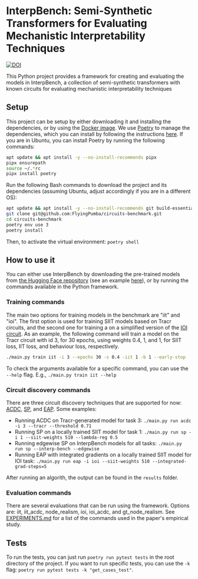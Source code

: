 # InterpBench: Semi-Synthetic Transformers for Evaluating Mechanistic Interpretability Techniques

[![DOI](https://zenodo.org/badge/DOI/10.5281/zenodo.11518575.svg)](https://zenodo.org/doi/10.5281/zenodo.11518575)

This Python project provides a framework for creating and evaluating the models in InterpBench, a collection of semi-synthetic transformers with known circuits for evaluating mechanistic interpretability techniques

## Setup

This project can be setup by either downloading it and installing the dependencies, or by using the [Docker image](docker.io/iarcuschin/circuits-benchmark:latest). 
We use [Poetry](https://python-poetry.org/) to manage the dependencies, which you can install by following the instructions [here](https://python-poetry.org/docs/#installation). If you are in Ubuntu, you can install Poetry by running the following commands:
```bash
apt update && apt install -y --no-install-recommends pipx
pipx ensurepath
source ~/.*rc
pipx install poetry
```

Run the following Bash commands to download the project and its dependencies (assuming Ubuntu, adjust accordingly if you are in a different OS):
```bash
apt update && apt install -y --no-install-recommends git build-essential python3-dev graphviz-dev
git clone git@github.com:FlyingPumba/circuits-benchmark.git
cd circuits-benchmark
poetry env use 3
poetry install
```

Then, to activate the virtual environment: `poetry shell`

## How to use it

You can either use InterpBench by downloading the pre-trained models from [the Hugging Face repository](https://huggingface.co/cybershiptrooper/InterpBench) (see an example [here](DEMO_InterpBench.ipynb)), or by running the commands available in the Python framework.

### Training commands

The main two options for training models in the benchmark are "iit" and "ioi". The first option is used for training SIIT models based on Tracr circuits, and the second one for training a on a simplified version of the [IOI circuit](https://arxiv.org/abs/2211.00593). As an example, the following command will train a model on the Tracr circuit with id 3, for 30 epochs, using weights 0.4, 1, and 1, for SIIT loss, IIT loss, and behaviour loss, respectively.
```bash
./main.py train iit -i 3 --epochs 30 -s 0.4 -iit 1 -b 1 --early-stop
```
To check the arguments available for a specific command, you can use the `--help` flag. E.g., `./main.py train iit --help`

### Circuit discovery commands

There are three circuit discovery techniques that are supported for now: [ACDC](https://arxiv.org/abs/2304.14997), [SP](https://arxiv.org/abs/2104.03514), and [EAP](http://arxiv.org/abs/2310.10348). Some examples:

- Running ACDC on Tracr-generated model for task 3: `./main.py run acdc -i 3 --tracr --threshold 0.71`
- Running SP on a locally trained SIIT model for task 1: `./main.py run sp -i 1 --siit-weights 510 --lambda-reg 0.5`
- Running edgewise SP on InterpBench models for all tasks: `./main.py run sp --interp-bench --edgewise`
- Running EAP with integrated gradients on a locally trained SIIT model for IOI task: `./main.py run eap -i ioi --siit-weights 510 --integrated-grad-steps=5`

After running an algorith, the output can be found in the `results` folder.

### Evaluation commands

There are several evaluations that can be run using the framework. Options are: iit, iit_acdc, node_realism, ioi, ioi_acdc, and gt_node_realism.
See [EXPERIMENTS.md](EXPERIMENTS.md) for a list of the commands used in the paper's empirical study.

## Tests

To run the tests, you can just run `poetry run pytest tests` in the root directory of the project.
If you want to run specific tests, you can use the `-k` flag: `poetry run pytest tests -k "get_cases_test"`.
